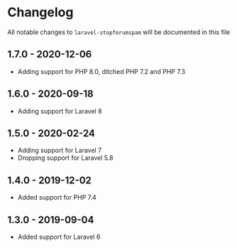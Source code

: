 # Changelog

All notable changes to `laravel-stopforumspam` will be documented in this file

## 1.7.0 - 2020-12-06

- Adding support for PHP 8.0, ditched PHP 7.2 and PHP 7.3

## 1.6.0 - 2020-09-18

- Adding support for Laravel 8

## 1.5.0 - 2020-02-24

- Adding support for Laravel 7
- Dropping support for Laravel 5.8

## 1.4.0 - 2019-12-02

- Added support for PHP 7.4

## 1.3.0 - 2019-09-04

- Added support for Laravel 6
